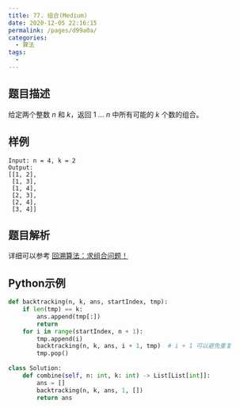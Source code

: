 ```yaml
---
title: 77. 组合(Medium)
date: 2020-12-05 22:16:15
permalink: /pages/d99a0a/
categories:
  - 算法
tags:
  - 
---
```


## 题目描述

给定两个整数 *n* 和 *k*，返回 1 ... *n* 中所有可能的 *k* 个数的组合。

## 样例

```
Input: n = 4, k = 2
Output:
[[1, 2], 
 [1, 3], 
 [1, 4],
 [2, 3], 
 [2, 4],
 [3, 4]]
```

## 题目解析

详细可以参考  [回溯算法：求组合问题！](https://mp.weixin.qq.com/s?__biz=MzUxNjY5NTYxNA==&mid=2247485253&idx=1&sn=8332edaabc9bf43e45835bce7964ce88&scene=21#wechat_redirect)

## Python示例

```python
def backtracking(n, k, ans, startIndex, tmp):
    if len(tmp) == k:
        ans.append(tmp[:])
        return 
    for i in range(startIndex, n + 1):
        tmp.append(i)
        backtracking(n, k, ans, i + 1, tmp)  # i + 1 可以避免重复
        tmp.pop()
    
class Solution:
    def combine(self, n: int, k: int) -> List[List[int]]:
        ans = []
        backtracking(n, k, ans, 1, [])
        return ans 
```

